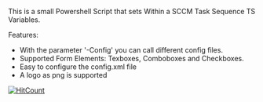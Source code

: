 This is a small Powershell Script that sets Within a SCCM Task Sequence TS Variables.

Features:
- With the parameter '-Config' you can call different config files.
- Supported Form Elements: Texboxes, Comboboxes and Checkboxes.
- Easy to configure the config.xml file
- A logo as png is supported

[![HitCount](http://hits.dwyl.io/b4st11/SCCM_Variable_Setter.svg)](http://hits.dwyl.io/b4st11/SCCM_Variable_Setter)

